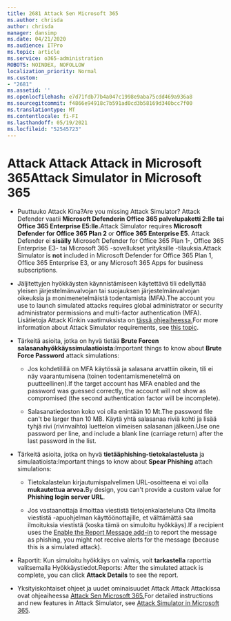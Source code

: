 ```yaml
---
title: 2681 Attack Sen Microsoft 365
ms.author: chrisda
author: chrisda
manager: dansimp
ms.date: 04/21/2020
ms.audience: ITPro
ms.topic: article
ms.service: o365-administration
ROBOTS: NOINDEX, NOFOLLOW
localization_priority: Normal
ms.custom:
- "2681"
ms.assetid: ''
ms.openlocfilehash: e7d71fdb77b4a047c1998e9aba75cdd469a936a8
ms.sourcegitcommit: f4866e94918c7b591ad0cd3b58169d340bcc7f00
ms.translationtype: MT
ms.contentlocale: fi-FI
ms.lasthandoff: 05/19/2021
ms.locfileid: "52545723"
---
```

# <a name="attack-simulator-in-microsoft-365"></a><span data-ttu-id="fca8f-102">Attack Attack Attack in Microsoft 365</span><span class="sxs-lookup"><span data-stu-id="fca8f-102">Attack Simulator in Microsoft 365</span></span>

- <span data-ttu-id="fca8f-103">Puuttuuko Attack Kina?</span><span class="sxs-lookup"><span data-stu-id="fca8f-103">Are you missing Attack Simulator?</span></span> <span data-ttu-id="fca8f-104">Attack Defender vaatii **Microsoft Defenderin Office 365 palvelupaketti 2:lle** **tai Office 365 Enterprise E5:lle.**</span><span class="sxs-lookup"><span data-stu-id="fca8f-104">Attack Simulator requires **Microsoft Defender for Office 365 Plan 2** or **Office 365 Enterprise E5**.</span></span> <span data-ttu-id="fca8f-105">Attack Defender ei **sisälly** Microsoft Defender for Office 365 Plan 1-, Office 365 Enterprise E3- tai Microsoft 365 -sovellukset yrityksille -tilauksia.</span><span class="sxs-lookup"><span data-stu-id="fca8f-105">Attack Simulator is **not** included in Microsoft Defender for Office 365 Plan 1, Office 365 Enterprise E3, or any Microsoft 365 Apps for business subscriptions.</span></span>

- <span data-ttu-id="fca8f-106">Jäljitettyjen hyökkäysten käynnistämiseen käytettävä tili edellyttää yleisen järjestelmänvalvojan tai suojauksen järjestelmänvalvojan oikeuksia ja monimenetelmäistä todentamista (MFA).</span><span class="sxs-lookup"><span data-stu-id="fca8f-106">The account you use to launch simulated attacks requires global administrator or security administrator permissions and multi-factor authentication (MFA).</span></span> <span data-ttu-id="fca8f-107">Lisätietoja Attack Kinkin vaatimuksista on [tässä ohjeaiheessa.](/microsoft-365/security/office-365-security/attack-simulator)</span><span class="sxs-lookup"><span data-stu-id="fca8f-107">For more information about Attack Simulator requirements, see [this topic](/microsoft-365/security/office-365-security/attack-simulator).</span></span>

- <span data-ttu-id="fca8f-108">Tärkeitä asioita, jotka on hyvä tietää **Brute Forcen salasanahyökkäyssimulaatioista:**</span><span class="sxs-lookup"><span data-stu-id="fca8f-108">Important things to know about **Brute Force Password** attack simulations:</span></span>

  - <span data-ttu-id="fca8f-109">Jos kohdetilillä on MFA käytössä ja salasana arvattiin oikein, tili ei näy vaarantumisena (toinen todentamismenetelmä on puutteellinen).</span><span class="sxs-lookup"><span data-stu-id="fca8f-109">If the target account has MFA enabled and the password was guessed correctly, the account will not show as compromised (the second authentication factor will be incomplete).</span></span>

  - <span data-ttu-id="fca8f-110">Salasanatiedoston koko voi olla enintään 10 Mt.</span><span class="sxs-lookup"><span data-stu-id="fca8f-110">The password file can't be larger than 10 MB.</span></span> <span data-ttu-id="fca8f-111">Käytä yhtä salasanaa riviä kohti ja lisää tyhjä rivi (rivinvaihto) luettelon viimeisen salasanan jälkeen.</span><span class="sxs-lookup"><span data-stu-id="fca8f-111">Use one password per line, and include a blank line (carriage return) after the last password in the list.</span></span>

- <span data-ttu-id="fca8f-112">Tärkeitä asioita, jotka on hyvä **tietääphishing-tietokalastelusta** ja simulaatioista:</span><span class="sxs-lookup"><span data-stu-id="fca8f-112">Important things to know about **Spear Phishing** attach simulations:</span></span>

  - <span data-ttu-id="fca8f-113">Tietokalastelun kirjautumispalvelimen URL-osoitteena ei voi olla **mukautettua arvoa.**</span><span class="sxs-lookup"><span data-stu-id="fca8f-113">By design, you can't provide a custom value for **Phishing login server URL**.</span></span>

  - <span data-ttu-id="fca8f-114">Jos vastaanottaja ilmoittaa [](/microsoft-365/security/office-365-security/enable-the-report-message-add-in) viestistä tietojenkalasteluna Ota ilmoita viestistä -apuohjelman käyttöönottajille, et välttämättä saa ilmoituksia viestistä (koska tämä on simuloitu hyökkäys).</span><span class="sxs-lookup"><span data-stu-id="fca8f-114">If a recipient uses the [Enable the Report Message add-in](/microsoft-365/security/office-365-security/enable-the-report-message-add-in) to report the message as phishing, you might not receive alerts for the message (because this is a simulated attack).</span></span>

- <span data-ttu-id="fca8f-115">Raportit: Kun simuloitu hyökkäys on valmis, voit **tarkastella** raporttia valitsemalla Hyökkäystiedot.</span><span class="sxs-lookup"><span data-stu-id="fca8f-115">Reports: After the simulated attack is complete, you can click **Attack Details** to see the report.</span></span>

- <span data-ttu-id="fca8f-116">Yksityiskohtaiset ohjeet ja uudet ominaisuudet Attack Attack Attackissa ovat ohjeaiheessa [Attack Sen Microsoft 365.](/microsoft-365/security/office-365-security/attack-simulator)</span><span class="sxs-lookup"><span data-stu-id="fca8f-116">For detailed instructions and new features in Attack Simulator, see [Attack Simulator in Microsoft 365](/microsoft-365/security/office-365-security/attack-simulator).</span></span>
